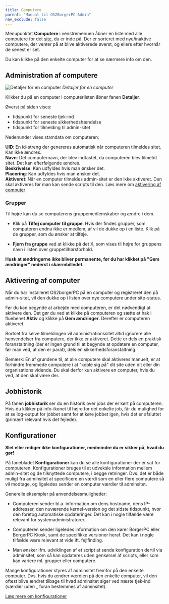 ```yaml
---
title: Computere
parent: "Manual til OS2BorgerPC Admin"
nav_exclude: false
---
```

Menupunktet **Computere** i venstremenuen åbner en liste med alle computere for det [site](https://os2borgerpc.github.io/os2borgerpc-docs/docs/administrationssiden/sites.html), du er inde på. Der er sorteret med nye/inaktive computere, der venter på at blive aktiverede øverst, og ellers efter hvornår de senest er set.

Du kan klikke på den enkelte computer for at se nærmere info om den.

## Administration af computere
![Detaljer for en computer](https://github.com/user-attachments/assets/60ac857f-3fb9-44e2-810c-af5e519a1833)
*Detaljer for en computer*


Klikker du på en computer i computerlisten åbner fanen **Detaljer**. 

Øverst på siden vises:
- tidspunkt for seneste tjek-ind
- tidspunkt for seneste sikkerhedshændelse
- tidspunkt for tilmelding til admin-sitet

Nedenunder vises stamdata om computeren:

**UID**: En id-streng  der genereres automatisk når computeren tilmeldes sitet. Kan ikke ændres. \
**Navn**: Det computernavn, der blev indtastet, da computeren blev tilmeldt sitet. Det kan efterfølgende ændres.\
**Beskrivelse**: Kan udfyldes hvis man ønsker det.\
**Placering**: Kan udfyldes hvis man ønsker det.\
**Aktiveret**: Når en computer tilmeldes admin-sitet er den ikke aktiveret. Den skal aktiveres før man kan sende scripts til den. Læs mere om [aktivering af computer](XXX)

### Grupper
Til højre kan du se computerens gruppemedlemskaber og ændre i dem.
- Klik på **Tilføj computer til gruppe**. Hvis der findes grupper, som computeren endnu ikke er medlem, af vil de dukke op i en liste. Klik på de grupper, som du ønsker at tilføje. 

- **Fjern fra gruppe** ved at klikke på det X, som vises til højre for gruppens navn i listen over gruppetilhørsforhold. 

**Husk at ændringerne ikke bliver permanente, før du har klikket på "Gem ændringer" nederst i skærmbilledet.**

## Aktivering af computer
Når du har installeret OS2borgerPC på en computer og registreret den på admin-sitet, vil den dukke op i listen over nye computere under site-status. 

Før du kan begynde at arbejde med computeren, er det nødvendigt at aktivere den. Det gør du ved at klikke på computeren og sætte et hak i fluebenet **Aktiv** og klikke på **Gem ændringer**. Derefter er computeren aktiveret.

Bortset fra selve tilmeldingen vil administrationssitet altid ignorere alle henvendelser fra computere, der ikke er aktiveret. Dette er dels en praktisk foranstaltning (der er ingen grund til at begynde at opdatere en computer, før man ved, at den er parat), dels en sikkerhedsforanstaltning.

Bemærk: En af grundene til, at alle computere skal aktiveres manuelt, er at forhindre fremmede computere i at "koble sig på" dit site uden dit eller din organisations vidende. Du skal derfor kun aktivere en computer, hvis du ved, at den skal være der.

## Jobhistorik
På fanen **jobhistorik** ser du en historik over jobs der er kørt på computeren. Hvis du klikker på info-ikonet til højre for det enkelte job, får du mulighed for at se log-output for jobbet samt for at køre jobbet igen, hvis det er afsluttet (primært relevant hvis det fejlede).

## Konfigurationer
**Slet eller rediger ikke konfigurationer, medmindre du er sikker på, hvad du gør!**

På fanebladet **Konfigurationer** kan du se alle konfigurationer der er sat for computeren. Konfigurationer bruges til at udveksle information mellem admin-sitet og de tilknyttede computere, i begge retninger.
Dvs. det er både muligt fra adminsitet at specificere en værdi som en eller flere computere så vil modtage, og ligeledes sender en computer værdier til adminsitet.

Generelle eksempler på anvendelsesmuligheder:

- Computeren sender bl.a. information om dens hostname, dens IP-addresser, den nuværende kernel-version og det sidste tidspunkt, hvor den foretog automatiske opdateringer.
Det kan i nogle tilfælde være relevant for systemadministratorer.

- Computeren sender ligeledes information om den kører BorgerPC eller BorgerPC Kiosk, samt de specifikke versioner heraf.
Det kan i nogle tilfælde være relevant at vide ift. fejlfinding.

- Man ønsker ifm. udviklingen af et script at sende konfiguration dertil via adminsitet, som så kan opdateres uden genkørsel af scripts, eller som kan variere ml. grupper eller computere.

Mange konfigurationer styres af adminsitet fremfor på den enkelte computer. Dvs. hvis du ændrer værdien på den enkelte computer, vil den oftest blive ændret tilbage til hvad adminsitet siger ved næste tjek-ind (værdier uden _ foran bestemmes af adminsitet).

[Læs mere om konfigurationer](https://os2borgerpc.github.io/os2borgerpc-docs/docs/administrationssiden/konfigurationer.html)






